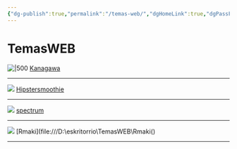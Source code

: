 ```yaml
---
{"dg-publish":true,"permalink":"/temas-web/","dgHomeLink":true,"dgPassFrontmatter":false}
---
```




# TemasWEB

![|500](https://i.imgur.com/e3KhVti.png)
[Kanagawa](file:///D:\eskritorrio\TemasWEB\kanegawa.html)

---

![](https://i.imgur.com/zNo1dWE.png)
[Hipstersmoothie](file:///D:/eskritorrio/TemasWEB/hypersmoothie.html)

---

![](https://i.imgur.com/WohGEdw.png)
[spectrum](file:///D:/eskritorrio/TemasWEB/spectrum.html)

---

![](https://i.imgur.com/RHClSLg.png)
[Rmaki](file:///D:\eskritorrio\TemasWEB\Rmaki()

---

